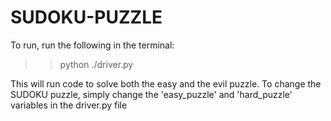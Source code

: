 # SUDOKU-PUZZLE

To run, run the following in the terminal:

>> python ./driver.py

This will run code to solve both the easy and the evil puzzle. To change the SUDOKU puzzle, simply change the 'easy_puzzle' and 'hard_puzzle' variables in the driver.py file

